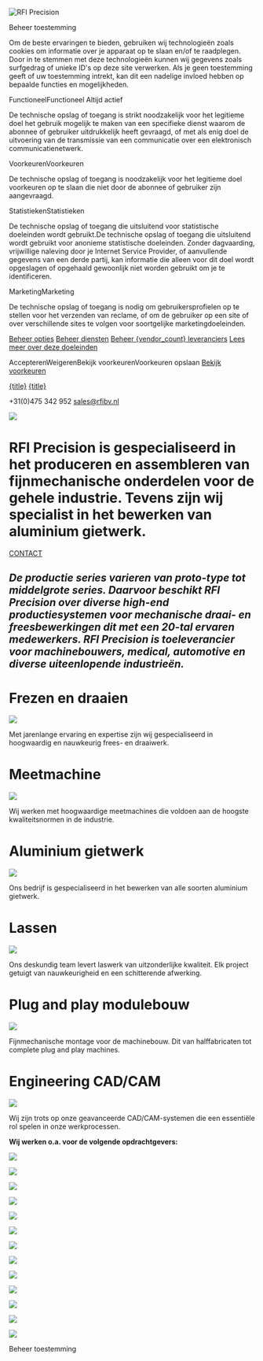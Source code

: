 ![RFI Precision](https://rfiprecision.nl/wp-content/uploads/2024/06/Logo-RFI-Precision_01.jpg)

Beheer toestemming

Om de beste ervaringen te bieden, gebruiken wij technologieën zoals cookies om informatie over je apparaat op te slaan en/of te raadplegen. Door in te stemmen met deze technologieën kunnen wij gegevens zoals surfgedrag of unieke ID's op deze site verwerken. Als je geen toestemming geeft of uw toestemming intrekt, kan dit een nadelige invloed hebben op bepaalde functies en mogelijkheden.

FunctioneelFunctioneel
Altijd actief

De technische opslag of toegang is strikt noodzakelijk voor het legitieme doel het gebruik mogelijk te maken van een specifieke dienst waarom de abonnee of gebruiker uitdrukkelijk heeft gevraagd, of met als enig doel de uitvoering van de transmissie van een communicatie over een elektronisch communicatienetwerk.

VoorkeurenVoorkeuren

De technische opslag of toegang is noodzakelijk voor het legitieme doel voorkeuren op te slaan die niet door de abonnee of gebruiker zijn aangevraagd.

StatistiekenStatistieken

De technische opslag of toegang die uitsluitend voor statistische doeleinden wordt gebruikt.De technische opslag of toegang die uitsluitend wordt gebruikt voor anonieme statistische doeleinden. Zonder dagvaarding, vrijwillige naleving door je Internet Service Provider, of aanvullende gegevens van een derde partij, kan informatie die alleen voor dit doel wordt opgeslagen of opgehaald gewoonlijk niet worden gebruikt om je te identificeren.

MarketingMarketing

De technische opslag of toegang is nodig om gebruikersprofielen op te stellen voor het verzenden van reclame, of om de gebruiker op een site of over verschillende sites te volgen voor soortgelijke marketingdoeleinden.

[Beheer opties](https://rfiprecision.nl/#cmplz-manage-consent-container) [Beheer diensten](https://rfiprecision.nl/#cmplz-cookies-overview) [Beheer {vendor\_count} leveranciers](https://rfiprecision.nl/#cmplz-tcf-wrapper) [Lees meer over deze doeleinden](https://cookiedatabase.org/tcf/purposes/)

AccepterenWeigerenBekijk voorkeurenVoorkeuren opslaan [Bekijk voorkeuren](https://rfiprecision.nl/#cmplz-manage-consent-container)

[{title}](https://rfiprecision.nl/#) [{title}](https://rfiprecision.nl/#)

+31(0)475 342 952 [sales@rfibv.nl](mailto:sales@rfibv.nl)

![](https://rfiprecision.nl/wp-content/uploads/2024/06/Logo-header-RFI-Precision_01.png)

# **RFI Precision is gespecialiseerd in het produceren en assembleren van fijnmechanische onderdelen voor de gehele industrie. Tevens zijn wij specialist in het bewerken van aluminium gietwerk.**

[CONTACT](https://rfiprecision.nl/contact/)

## _De productie series varieren van proto-type tot middelgrote series. Daarvoor beschikt RFI Precision over diverse high-end productiesystemen voor mechanische draai- en freesbewerkingen dit met een 20-tal ervaren medewerkers. RFI Precision is toeleverancier voor machinebouwers, medical, automotive en diverse uiteenlopende industrieën._

# Frezen en draaien

[![](https://rfiprecision.nl/wp-content/uploads/2024/07/Freezen_Draaien_01.jpg)](https://rfiprecision.nl/wp-content/uploads/2024/07/Freezen_Draaien_01.jpg "")

Met jarenlange ervaring en expertise zijn wij gespecialiseerd in hoogwaardig en nauwkeurig frees- en draaiwerk.

# Meetmachine

[![](https://rfiprecision.nl/wp-content/uploads/2024/06/Meetmachine.jpg)](https://rfiprecision.nl/wp-content/uploads/2024/06/Meetmachine.jpg "")

Wij werken met hoogwaardige meetmachines die voldoen aan de hoogste kwaliteitsnormen in de industrie.

# Aluminium gietwerk

[![](https://rfiprecision.nl/wp-content/uploads/2024/07/Aluminium-gietwerk_03.jpg)](https://rfiprecision.nl/wp-content/uploads/2024/07/Aluminium-gietwerk_03.jpg "")

Ons bedrijf is gespecialiseerd in het bewerken van alle soorten aluminium gietwerk.

# Lassen

[![](https://rfiprecision.nl/wp-content/uploads/2024/06/Lassen.jpg)](https://rfiprecision.nl/wp-content/uploads/2024/06/Lassen.jpg "")

Ons deskundig team levert laswerk van uitzonderlijke kwaliteit. Elk project getuigt van nauwkeurigheid en een schitterende afwerking.

# Plug and play modulebouw

[![](https://rfiprecision.nl/wp-content/uploads/2024/07/Modulebouw_01.jpg)](https://rfiprecision.nl/wp-content/uploads/2024/07/Modulebouw_01.jpg "")

Fijnmechanische montage voor de machinebouw. Dit van halffabricaten tot complete plug and play machines.

# Engineering CAD/CAM

[![](https://rfiprecision.nl/wp-content/uploads/2024/06/cad-cam_01.jpg)](https://rfiprecision.nl/wp-content/uploads/2024/06/cad-cam_01.jpg "")

Wij zijn trots op onze geavanceerde CAD/CAM-systemen die een essentiële rol spelen in onze werkprocessen.

**Wij werken o.a. voor de volgende opdrachtgevers:**

![](https://rfiprecision.nl/wp-content/uploads/2024/06/Groba-logo.png)

![](https://rfiprecision.nl/wp-content/uploads/2024/06/Frencken-logo.png)

![](https://rfiprecision.nl/wp-content/uploads/2024/06/Sif-logo.png)

![](https://rfiprecision.nl/wp-content/uploads/2024/06/MGG-logo.png)

![](https://rfiprecision.nl/wp-content/uploads/2024/06/Adams-logo.png)

![](https://rfiprecision.nl/wp-content/uploads/2024/06/Buhrs-logo.png)

![](https://rfiprecision.nl/wp-content/uploads/2024/06/Sormac-logo.png)

![](https://rfiprecision.nl/wp-content/uploads/2024/06/Nilpeter-logo.png)

![](https://rfiprecision.nl/wp-content/uploads/2024/06/Mifa-logo.png)

![](https://rfiprecision.nl/wp-content/uploads/2024/06/Radio-Zeeland-logo.png)

![](https://rfiprecision.nl/wp-content/uploads/2024/06/Vogel-Tube-logo.png)

![](https://rfiprecision.nl/wp-content/uploads/2024/06/SPGprints-logo.png)

![](https://rfiprecision.nl/wp-content/uploads/2024/06/Vostermans-logo.png)

Beheer toestemming